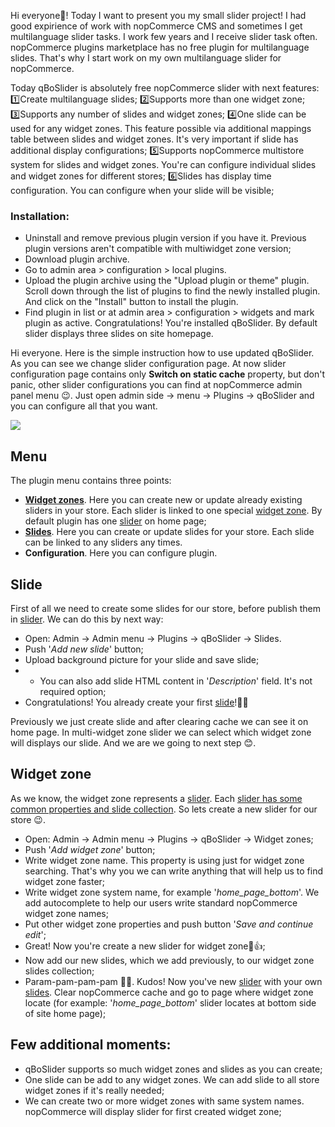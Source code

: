 Hi everyone👋!
Today I want to present you my small slider project! 
I had good expirience of work with nopCommerce CMS and sometimes I get multilanguage slider tasks. I work few years and I receive slider task often. nopCommerce plugins marketplace has no free plugin for multilanguage slides. That's why I start work on my own multilanguage slider for nopCommerce.

Today qBoSlider is absolutely free nopCommerce slider with next features:
1️⃣Create multilanguage slides;
2️⃣Supports more than one widget zone;
3️⃣Supports any number of slides and widget zones;
4️⃣One slide can be used for any widget zones. This feature possible via additional mappings table between slides and widget zones. It's very important if slide has additional display configurations;
5️⃣Supports nopCommerce multistore system for slides and widget zones. You're can configure individual slides and widget zones for different stores;
6️⃣Slides has display time configuration. You can configure when your slide will be visible;

### Installation:
* Uninstall and remove previous plugin version if you have it. Previous plugin versions aren't compatible with multiwidget zone version;
* Download plugin archive.
* Go to admin area > configuration > local plugins.
* Upload the plugin archive using the "Upload plugin or theme" plugin.
Scroll down through the list of plugins to find the newly installed plugin. And click on the "Install" button to install the plugin.
* Find plugin in list or at admin area > configuration > widgets and mark plugin as active.
Congratulations! You're installed qBoSlider. By default slider displays three slides on site homepage.

Hi everyone. Here is the simple instruction how to use updated qBoSlider. 
As you can see we change slider configuration page. At now slider configuration page contains only **Switch on static cache** property, but don't panic, other slider configurations you can find at nopCommerce admin panel menu 😉. Just open admin side -> menu -> Plugins -> qBoSlider and you can configure all that you want.

![](https://1drv.ms/u/s!ArjbDezvZ070grM2hwDV5nbCc-A5hg)

## Menu
The plugin menu contains three points:
* **[Widget zones](https://github.com/iAlexeyProkhorov/qBoSlider/wiki/Widget-zone)**. Here you can create new or update already existing sliders in your store. Each slider is linked to one special [widget zone](https://github.com/iAlexeyProkhorov/qBoSlider/wiki/Widget-zone). By default plugin has one [slider](https://github.com/iAlexeyProkhorov/qBoSlider/wiki/Widget-zone) on home page;
* **[Slides](https://github.com/iAlexeyProkhorov/qBoSlider/wiki/Slide)**. Here you can create or update slides for your store. Each slide can be linked to any sliders any times. 
* **Configuration**. Here you can configure plugin.

## Slide
First of all we need to create some slides for our store, before publish them in [slider](https://github.com/iAlexeyProkhorov/qBoSlider/wiki/Widget-zone). We can do this by next way:
* Open: Admin -> Admin menu -> Plugins -> qBoSlider -> Slides.
* Push '_Add new slide_' button;
* Upload background picture for your slide and save slide;
* * You can also add slide HTML content in '_Description_' field. It's not required option;
* Congratulations! You already create your first [slide](https://github.com/iAlexeyProkhorov/qBoSlider/wiki/Slide)!🎉😉

Previously we just create slide and after clearing cache we can see it on home page. In multi-widget zone slider we can select which widget zone will displays our slide. And we are we going to next step 😊.

## Widget zone
As we know, the widget zone represents a [slider](https://github.com/iAlexeyProkhorov/qBoSlider/wiki/Widget-zone). Each [slider has some common properties and slide collection](https://github.com/iAlexeyProkhorov/qBoSlider/wiki/Widget-zone). So lets create a new slider for our store 😉.

* Open: Admin -> Admin menu -> Plugins -> qBoSlider -> Widget zones;
* Push '_Add widget zone_' button;
* Write widget zone name. This property is using just for widget zone searching. That's why you we can write anything that will help us to find widget zone faster;
* Write widget zone system name, for example '_home_page_bottom_'. We add autocomplete to help our users write standard nopCommerce widget zone names;
* Put other widget zone properties and push button '_Save and continue edit_';
* Great! Now you're create a new slider for widget zone🎉👍;
* Now add our new slides, which we add previously, to our widget zone slides collection;
* Param-pam-pam-pam 🎉😁.  Kudos! Now you've new [slider](https://github.com/iAlexeyProkhorov/qBoSlider/wiki/Widget-zone) with your own [slides](https://github.com/iAlexeyProkhorov/qBoSlider/wiki/Slide). Clear nopCommerce cache and go to page where widget zone locate (for example: '_home_page_bottom_' slider locates at bottom side of site home page);

## Few additional moments:
* qBoSlider supports so much widget zones and slides as you can create;
* One slide can be add to any widget zones. We can add slide to all store widget zones if it's really needed;
* We can create two or more widget zones with same system names. nopCommerce will display slider for first created widget zone;

